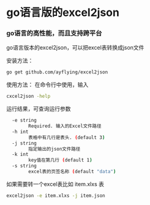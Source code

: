 # go语言版的excel2json
### go语言的高性能，而且支持跨平台
go语言版本的excel2json，可以把excel表转换成json文件

安装方法：
```bash
go get github.com/ayflying/excel2json
```

使用方法：
在命令行中使用，输入
```bash
cxcel2json -help
```
运行结果，可查询运行参数
```bash
  -e string
        Required. 输入的Excel文件路径
  -h int
        表格中有几行是表头. (default 3)
  -j string
        指定输出的json文件路径
  -k int
        key值在第几行 (default 1)
  -s string
        excel表的页签名称 (default "data")
```
如果需要转一个excel表比如 item.xlxs 表
```bash
excel2json -e item.xlxs -j item.json
```
